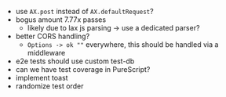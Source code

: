 - use `AX.post` instead of `AX.defaultRequest`?
- bogus amount 7.77x passes
  - likely due to lax js parsing -> use a dedicated parser?
- better CORS handling?
  - `Options -> ok ""` everywhere, this should be handled via a middleware
- e2e tests should use custom test-db
- can we have test coverage in PureScript?
- implement toast
- randomize test order